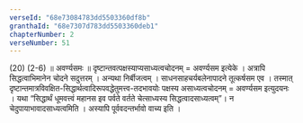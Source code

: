 ```yaml
---
verseId: "68e73084783dd5503360df8b"
granthaId: "68e7307d783dd5503360deb1"
chapterNumber: 2
verseNumber: 51
---
```


(20) (2-6) ॥ अवर्ण्यसमः ॥ दृष्टान्तवत्पक्षस्याप्यसाध्यत्वचोदनम् = अवर्ण्यसम इत्येके । अत्रापि सिद्धत्वाभिमानेन चोदने सदुत्तरम् । अन्यथा निर्बीजत्वम् । साधनसाहचर्यबलेनापादने तूत्कर्षसम एव । तस्मात् दृष्टान्तमात्रविवक्षित-सिद्धार्थत्वादिरूपवद्धेतुमत्त्व-तदभावयोः पक्षस्य असाध्यत्वचोदनम् = अवर्ण्यसम इत्युदयनः । यथा “सिद्धार्थं धूमवत्त्वं महानस इव पर्वते वर्तते चेत्साध्यस्य सिद्धत्वादसाध्यत्वम्”। न चेदुपायाभावादसाध्यत्वमिति । अस्यापि पूर्ववदन्तर्भावो वाच्य इति ।
